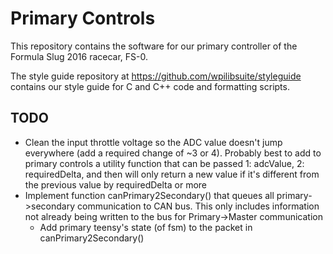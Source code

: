 # Primary Controls

This repository contains the software for our primary controller of the Formula Slug 2016 racecar, FS-0.

The style guide repository at https://github.com/wpilibsuite/styleguide contains our style guide for C and C++ code and formatting scripts.

## TODO
- Clean the input throttle voltage so the ADC value doesn't jump everywhere (add a required change of ~3 or 4). Probably best to add to primary controls a utility function that can be passed 1: adcValue, 2: requiredDelta, and then will only return a new value if it's different from the previous value by requiredDelta or more
- Implement function canPrimary2Secondary() that queues all primary->secondary communication to CAN bus. This only includes information not already being written to the bus for Primary->Master communication
  - Add primary teensy's state (of fsm) to the packet in canPrimary2Secondary()
